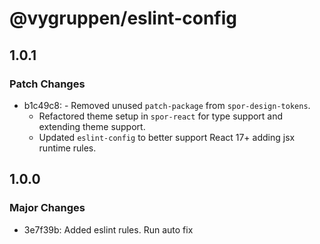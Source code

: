# @vygruppen/eslint-config

## 1.0.1

### Patch Changes

- b1c49c8: - Removed unused `patch-package` from `spor-design-tokens`.
  - Refactored theme setup in `spor-react` for type support and extending theme support.
  - Updated `eslint-config` to better support React 17+ adding jsx runtime rules.

## 1.0.0

### Major Changes

- 3e7f39b: Added eslint rules. Run auto fix
